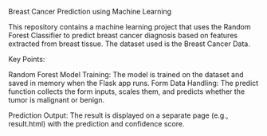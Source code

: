 Breast Cancer Prediction using Machine Learning

This repository contains a machine learning project that uses the Random Forest Classifier to predict breast cancer diagnosis based on features extracted from breast tissue. The dataset used is the Breast Cancer Data.


Key Points:

Random Forest Model Training: The model is trained on the dataset and saved in memory when the Flask app runs.
Form Data Handling: The predict function collects the form inputs, scales them, and predicts whether the tumor is malignant or benign.

Prediction Output: 
The result is displayed on a separate page (e.g., result.html) with the prediction and confidence score.



